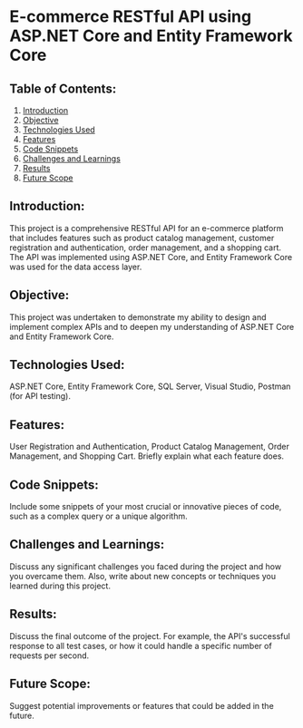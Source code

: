 # E-commerce RESTful API using ASP.NET Core and Entity Framework Core

## Table of Contents:
1. [Introduction](#introduction)
2. [ Objective](#objective)
3. [Technologies Used](#technologies-used)
4. [Features](#features)
5. [Code Snippets](#code-snippets)
6. [Challenges and Learnings](#challenges-and-learnings)
7. [Results](#results)
8. [Future Scope](#future-scope)

## Introduction:
This project is a comprehensive RESTful API for an e-commerce platform that includes features such as product catalog management, customer registration and authentication, order management, and a shopping cart. The API was implemented using ASP.NET Core, and Entity Framework Core was used for the data access layer.

## Objective:
This project was undertaken to demonstrate my ability to design and implement complex APIs and to deepen my understanding of ASP.NET Core and Entity Framework Core.

## Technologies Used:
ASP.NET Core, Entity Framework Core, SQL Server, Visual Studio, Postman (for API testing).

## Features:
User Registration and Authentication, Product Catalog Management, Order Management, and Shopping Cart. Briefly explain what each feature does.

## Code Snippets:
Include some snippets of your most crucial or innovative pieces of code, such as a complex query or a unique algorithm.

## Challenges and Learnings:
Discuss any significant challenges you faced during the project and how you overcame them. Also, write about new concepts or techniques you learned during this project.

## Results:
Discuss the final outcome of the project. For example, the API's successful response to all test cases, or how it could handle a specific number of requests per second.

## Future Scope:
Suggest potential improvements or features that could be added in the future.


